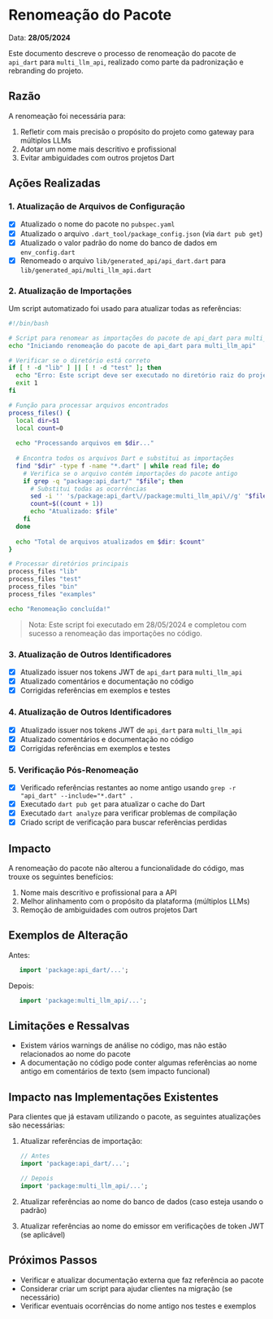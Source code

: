# Renomeação do Pacote

Data: **28/05/2024**

Este documento descreve o processo de renomeação do pacote de `api_dart` para `multi_llm_api`, realizado como parte da padronização e rebranding do projeto.

## Razão

A renomeação foi necessária para:
1. Refletir com mais precisão o propósito do projeto como gateway para múltiplos LLMs
2. Adotar um nome mais descritivo e profissional
3. Evitar ambiguidades com outros projetos Dart

## Ações Realizadas

### 1. Atualização de Arquivos de Configuração

- [x] Atualizado o nome do pacote no `pubspec.yaml`
- [x] Atualizado o arquivo `.dart_tool/package_config.json` (via `dart pub get`)
- [x] Atualizado o valor padrão do nome do banco de dados em `env_config.dart`
- [x] Renomeado o arquivo `lib/generated_api/api_dart.dart` para `lib/generated_api/multi_llm_api.dart`

### 2. Atualização de Importações

Um script automatizado foi usado para atualizar todas as referências:

```bash
#!/bin/bash

# Script para renomear as importações do pacote de api_dart para multi_llm_api
echo "Iniciando renomeação do pacote de api_dart para multi_llm_api"

# Verificar se o diretório está correto
if [ ! -d "lib" ] || [ ! -d "test" ]; then
  echo "Erro: Este script deve ser executado no diretório raiz do projeto"
  exit 1
fi

# Função para processar arquivos encontrados
process_files() {
  local dir=$1
  local count=0
  
  echo "Processando arquivos em $dir..."
  
  # Encontra todos os arquivos Dart e substitui as importações
  find "$dir" -type f -name "*.dart" | while read file; do
    # Verifica se o arquivo contém importações do pacote antigo
    if grep -q "package:api_dart/" "$file"; then
      # Substitui todas as ocorrências
      sed -i '' 's/package:api_dart\//package:multi_llm_api\//g' "$file"
      count=$((count + 1))
      echo "Atualizado: $file"
    fi
  done
  
  echo "Total de arquivos atualizados em $dir: $count"
}

# Processar diretórios principais
process_files "lib"
process_files "test"
process_files "bin"
process_files "examples"

echo "Renomeação concluída!"
```

> Nota: Este script foi executado em 28/05/2024 e completou com sucesso a renomeação das importações no código.

### 3. Atualização de Outros Identificadores

- [x] Atualizado issuer nos tokens JWT de `api_dart` para `multi_llm_api`
- [x] Atualizado comentários e documentação no código
- [x] Corrigidas referências em exemplos e testes

### 4. Atualização de Outros Identificadores

- [x] Atualizado issuer nos tokens JWT de `api_dart` para `multi_llm_api`
- [x] Atualizado comentários e documentação no código
- [x] Corrigidas referências em exemplos e testes

### 5. Verificação Pós-Renomeação

- [x] Verificado referências restantes ao nome antigo usando `grep -r "api_dart" --include="*.dart" .`
- [x] Executado `dart pub get` para atualizar o cache do Dart
- [x] Executado `dart analyze` para verificar problemas de compilação
- [x] Criado script de verificação para buscar referências perdidas

## Impacto

A renomeação do pacote não alterou a funcionalidade do código, mas trouxe os seguintes benefícios:

1. Nome mais descritivo e profissional para a API
2. Melhor alinhamento com o propósito da plataforma (múltiplos LLMs)
3. Remoção de ambiguidades com outros projetos Dart

## Exemplos de Alteração

Antes:
```dart
   import 'package:api_dart/...';
```

Depois:
```dart
   import 'package:multi_llm_api/...';
```

## Limitações e Ressalvas

- Existem vários warnings de análise no código, mas não estão relacionados ao nome do pacote
- A documentação no código pode conter algumas referências ao nome antigo em comentários de texto (sem impacto funcional)

## Impacto nas Implementações Existentes

Para clientes que já estavam utilizando o pacote, as seguintes atualizações são necessárias:

1. Atualizar referências de importação:
   ```dart
   // Antes
   import 'package:api_dart/...';
   
   // Depois
   import 'package:multi_llm_api/...';
   ```

2. Atualizar referências ao nome do banco de dados (caso esteja usando o padrão)

3. Atualizar referências ao nome do emissor em verificações de token JWT (se aplicável)

## Próximos Passos

- Verificar e atualizar documentação externa que faz referência ao pacote
- Considerar criar um script para ajudar clientes na migração (se necessário)
- Verificar eventuais ocorrências do nome antigo nos testes e exemplos 